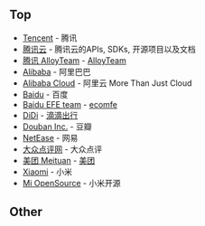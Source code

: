 ## Top

- [Tencent](https://github.com/Tencent) - 腾讯
- [腾讯云](https://github.com/tencentyun) - 腾讯云的APIs, SDKs, 开源项目以及文档
- [腾讯 AlloyTeam](https://github.com/AlloyTeam) - [AlloyTeam](http://www.AlloyTeam.com/)
- [Alibaba](https://github.com/alibaba) - 阿里巴巴
- [Alibaba Cloud](https://github.com/aliyun) - 阿里云 More Than Just Cloud
- [Baidu](https://github.com/baidu) - 百度
- [Baidu EFE team](https://github.com/ecomfe) - [ecomfe](http://efe.baidu.com/)
- [DiDi](https://github.com/didi) - [滴滴出行](https://didi.github.io/)
- [Douban Inc.](https://github.com/douban) - 豆瓣
- [NetEase](https://github.com/netease) - 网易
- [大众点评网](https://github.com/dianping) - 大众点评
- [美团 Meituan](https://github.com/meituan) - [美团](https://tech.meituan.com/)
- [Xiaomi](https://github.com/xiaomi) - 小米
- [Mi OpenSource](https://github.com/MiCode) - 小米开源

## Other
